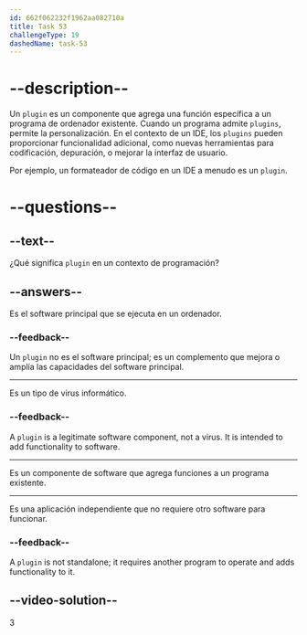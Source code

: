 ```yaml
---
id: 662f062232f1962aa082710a
title: Task 53
challengeType: 19
dashedName: task-53
---
```


# --description--

Un `plugin` es un componente que agrega una función específica a un programa de ordenador existente. Cuando un programa admite `plugins`, permite la personalización. En el contexto de un IDE, los `plugins` pueden proporcionar funcionalidad adicional, como nuevas herramientas para codificación, depuración, o mejorar la interfaz de usuario.

Por ejemplo, un formateador de código en un IDE a menudo es un `plugin`.

# --questions--

## --text--

¿Qué significa `plugin` en un contexto de programación?

## --answers--

Es el software principal que se ejecuta en un ordenador.

### --feedback--

Un `plugin` no es el software principal; es un complemento que mejora o amplía las capacidades del software principal.

---

Es un tipo de virus informático.

### --feedback--

A `plugin` is a legitimate software component, not a virus. It is intended to add functionality to software.

---

Es un componente de software que agrega funciones a un programa existente.

---

Es una aplicación independiente que no requiere otro software para funcionar.

### --feedback--

A `plugin` is not standalone; it requires another program to operate and adds functionality to it.

## --video-solution--

3
